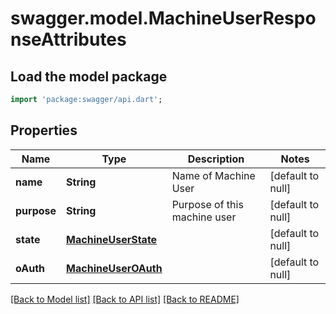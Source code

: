 # swagger.model.MachineUserResponseAttributes

## Load the model package
```dart
import 'package:swagger/api.dart';
```

## Properties
Name | Type | Description | Notes
------------ | ------------- | ------------- | -------------
**name** | **String** | Name of Machine User | [default to null]
**purpose** | **String** | Purpose of this machine user | [default to null]
**state** | [**MachineUserState**](MachineUserState.md) |  | [default to null]
**oAuth** | [**MachineUserOAuth**](MachineUserOAuth.md) |  | [default to null]

[[Back to Model list]](../README.md#documentation-for-models) [[Back to API list]](../README.md#documentation-for-api-endpoints) [[Back to README]](../README.md)

